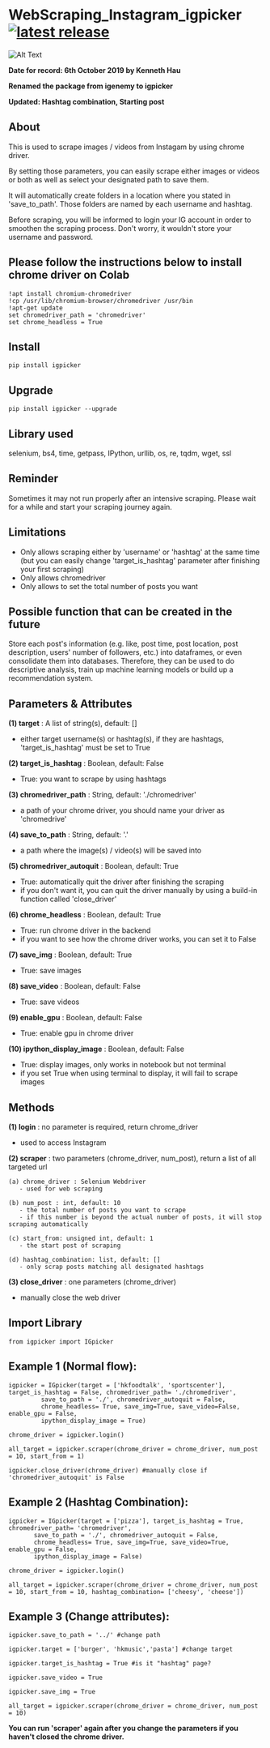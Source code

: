 # WebScraping_Instagram_igpicker <a href="https://pypi.org/project/igpicker/"><img src="https://img.shields.io/pypi/v/igpicker.svg" alt="latest release" /></a>
![Alt Text](https://github.com/kitchun0402/WebScraping_Instagram_igpicker/blob/master/igpicker_example.gif)

**Date for record: 6th October 2019 by Kenneth Hau**

**Renamed the package from igenemy to igpicker**

**Updated: Hashtag combination, Starting post**
## About
This is used to scrape images / videos from Instagam by using chrome driver.

By setting those parameters, you can easily scrape either images or videos or both as well as select your designated path to save them.

It will automatically create folders in a location where you stated in 'save_to_path'. Those folders are named by each username and hashtag.

Before scraping, you will be informed to login your IG account in order to smoothen the scraping process. Don't worry, it wouldn't store your username and password.
## Please follow the instructions below to install chrome driver on Colab
```
!apt install chromium-chromedriver
!cp /usr/lib/chromium-browser/chromedriver /usr/bin
!apt-get update
set chromedriver_path = 'chromedriver'
set chrome_headless = True
```
## Install
```
pip install igpicker
```
## Upgrade
```
pip install igpicker --upgrade
```
## Library used
selenium, bs4, time, getpass, IPython, urllib, os, re, tqdm, wget, ssl
## Reminder
Sometimes it may not run properly after an intensive scraping. Please wait for a while and start your scraping journey again.
## Limitations
- Only allows scraping either by 'username' or 'hashtag' at the same time (but you can easily change 'target_is_hashtag' parameter after finishing your first scraping)
- Only allows chromedriver
- Only allows to set the total number of posts you want
## Possible function that can be created in the future
Store each post's information (e.g. like, post time, post location, post description, users' number of followers, etc.) into dataframes, or even consolidate them into databases. Therefore, they can be used to do descriptive analysis, train up machine learning models or build up a recommendation system.  
## Parameters & Attributes
**(1) target** : A list of string(s), default: []
   - either target username(s) or hashtag(s), if they are hashtags, 'target_is_hashtag' must be set to True

**(2) target_is_hashtag** : Boolean, default: False
   - True: you want to scrape by using hashtags

**(3) chromedriver_path** : String, default: './chromedriver'
   - a path of your chrome driver, you should name your driver as 'chromedrive'

**(4) save_to_path** : String, default: '.'
   - a path where the image(s) / video(s) will be saved into

**(5) chromedriver_autoquit** : Boolean, default: True
   - True: automatically quit the driver after finishing the scraping
   - if you don't want it, you can quit the driver manually by using a build-in function called 'close_driver'

**(6) chrome_headless** : Boolean, default: True
   - True: run chrome driver in the backend
   - if you want to see how the chrome driver works, you can set it to False

**(7) save_img** : Boolean, default: True
   - True: save images

**(8) save_video** : Boolean, default: False
   - True: save videos      

**(9) enable_gpu** : Boolean, default: False
   - True: enable gpu in chrome driver

**(10) ipython_display_image** : Boolean, default: False
   - True: display images, only works in notebook but not terminal
   - if you set True when using terminal to display, it will fail to scrape images
## Methods
**(1) login** : no parameter is required, return chrome_driver
   - used to access Instagram

**(2) scraper** : two parameters (chrome_driver, num_post), return a list of all targeted url

```
(a) chrome_driver : Selenium Webdriver
   - used for web scraping
   
(b) num_post : int, default: 10
   - the total number of posts you want to scrape
   - if this number is beyond the actual number of posts, it will stop scraping automatically
   
(c) start_from: unsigned int, default: 1
   - the start post of scraping

(d) hashtag_combination: list, default: []
   - only scrap posts matching all designated hashtags
```

**(3) close_driver** : one parameters (chrome_driver)
   - manually close the web driver
## Import Library
```
from igpicker import IGpicker
```
## Example 1 (Normal flow):
```
igpicker = IGpicker(target = ['hkfoodtalk', 'sportscenter'], target_is_hashtag = False, chromedriver_path= './chromedriver',
         save_to_path = './', chromedriver_autoquit = False,
         chrome_headless= True, save_img=True, save_video=False, enable_gpu = False, 
         ipython_display_image = True)

chrome_driver = igpicker.login()

all_target = igpicker.scraper(chrome_driver = chrome_driver, num_post = 10, start_from = 1)

igpicker.close_driver(chrome_driver) #manually close if 'chromedriver_autoquit' is False
```
## Example 2 (Hashtag Combination):
```
igpicker = IGpicker(target = ['pizza'], target_is_hashtag = True, chromedriver_path= 'chromedriver',
       save_to_path = './', chromedriver_autoquit = False,
       chrome_headless= True, save_img=True, save_video=True, enable_gpu = False, 
       ipython_display_image = False)

chrome_driver = igpicker.login()

all_target = igpicker.scraper(chrome_driver = chrome_driver, num_post = 10, start_from = 10, hashtag_combination= ['cheesy', 'cheese'])
```
## Example 3 (Change attributes):
```
igpicker.save_to_path = '../' #change path

igpicker.target = ['burger', 'hkmusic','pasta'] #change target

igpicker.target_is_hashtag = True #is it "hashtag" page?

igpicker.save_video = True

igpicker.save_img = True

all_target = igpicker.scraper(chrome_driver = chrome_driver, num_post = 10) 
```
**You can run 'scraper' again after you change the parameters if you haven't closed the chrome driver.**
